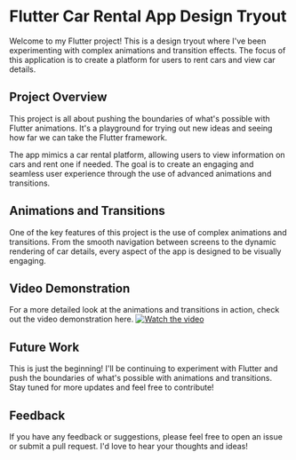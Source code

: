  # Flutter Car Rental App Design Tryout

Welcome to my Flutter project! This is a design tryout where I've been experimenting with complex animations and transition effects. The focus of this application is to create a platform for users to rent cars and view car details.

## Project Overview

This project is all about pushing the boundaries of what's possible with Flutter animations. It's a playground for trying out new ideas and seeing how far we can take the Flutter framework.

The app mimics a car rental platform, allowing users to view information on cars and rent one if needed. The goal is to create an engaging and seamless user experience through the use of advanced animations and transitions.

## Animations and Transitions

One of the key features of this project is the use of complex animations and transitions. From the smooth navigation between screens to the dynamic rendering of car details, every aspect of the app is designed to be visually engaging.

## Video Demonstration

For a more detailed look at the animations and transitions in action, check out the video demonstration here.
[![Watch the video](https://img.youtube.com/vi/DNyqAcPsqHo/maxresdefault.jpg)](https://youtu.be/DNyqAcPsqHo)
## Future Work

This is just the beginning! I'll be continuing to experiment with Flutter and push the boundaries of what's possible with animations and transitions. Stay tuned for more updates and feel free to contribute!

## Feedback

If you have any feedback or suggestions, please feel free to open an issue or submit a pull request. I'd love to hear your thoughts and ideas!

